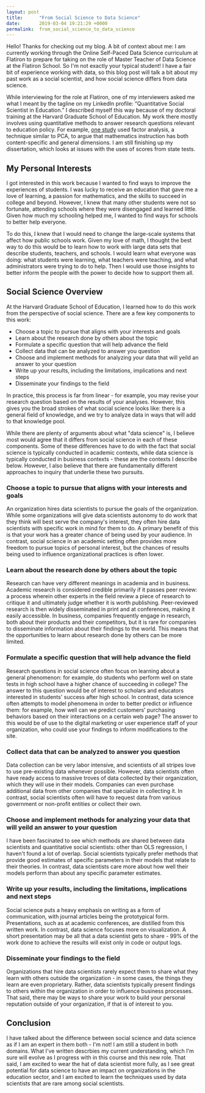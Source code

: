 ```yaml
---
layout: post
title:      "From Social Science to Data Science"
date:       2019-03-04 19:21:29 +0000
permalink:  from_social_science_to_data_science
---
```


Hello! Thanks for checking out my blog. A bit of context about me: I am currently working through the Online Self-Paced Data Science curriculum at Flatiron to prepare for taking on the role of Master Teacher of Data Science at the Flatiron School. So I'm not exactly your typical student! I have a fair bit of experience working with data, so this blog post will talk a bit about my past work as a social scientist, and how social science differs from data science.

While interviewing for the role at Flatiron, one of my interviewers asked me what I meant by the tagline on my LinkedIn profile: “Quantitative Social Scientist in Education.” I described myself this way because of my doctoral training at the Harvard Graduate School of Education. My work there mostly involves using quantitative methods to answer research questions relevant to education policy.  For example, [one study](https://www.tandfonline.com/doi/abs/10.1080/10627197.2017.1309274) used factor analysis, a technique similar to PCA, to argue that mathematics instruction has both content-specific and general dimensions. I am still finishing up my dissertation, which looks at issues with the uses of scores from state tests.

## My Personal Interests

I got interested in this work because I wanted to find ways to improve the experiences of students. I was lucky to receive an education that gave me a love of learning, a passion for mathematics, and the skills to succeed in college and beyond. However, I knew that many other students were not so fortunate, attending schools where they were disengaged and learned little. Given how much my schooling helped me, I wanted to find ways for schools to better help everyone.

To do this, I knew that I would need to change the large-scale systems that affect how public schools work. Given my love of math, I thought the best way to do this would be to learn how to work with large data sets that describe students, teachers, and schools. I would learn what everyone was doing: what students were learning, what teachers were teaching, and what administrators were trying to do to help. Then I would use those insights to better inform the people with the power to decide how to support them all.

## Social Science Overview

At the Harvard Graduate School of Education, I learned how to do this work from the perspective of social science. There are a few key components to this work:

* Choose a topic to pursue that aligns with your interests and goals
* Learn about the research done by others about the topic
* Formulate a specific question that will help advance the field
* Collect data that can be analyzed to answer you question
* Choose and implement methods for analyzing your data that will yeild an answer to your question
* Write up your results, including the limitations, implications and next steps 
* Disseminate your findings to the field

In practice, this process is far from linear - for example, you may revise your research question based on the results of your analyses. However, this gives you the broad strokes of what social science looks like: there is a general field of knowledge, and we try to analyze data in ways that will add to that knowledge pool.

While there are plenty of arguments about what "data science" is, I believe most would agree that it differs from social science in each of these components. Some of these differences have to do with the fact that social science is typically conducted in academic contexts, while data science is typically conducted in business contexts - these are the contexts I describe below. However, I also believe that there are fundamentally different approaches to inquiry that underlie these two pursuits.

### Choose a topic to pursue that aligns with your interests and goals ###

An organization hires data scientists to pursue the goals of the organization. While some organizations will give data scientists autonomy to do work that they think will best serve the company's interest, they often hire data scientists with specific work in mind for them to do. A primary benefit of this is that your work has a greater chance of being used by your audience. In contrast, social science in an academic setting often provides more freedom to pursue topics of personal interest, but the chances of results being used to influence organizational practices is often lower.

### Learn about the research done by others about the topic ### 

Research can have very different meanings in academia and in business.  Academic research is considered credible primarily if it passes peer review: a process wherein other experts in the field review a piece of research to critique it and ultimately judge whether it is worth publishing. Peer-reviewed research is then widely disseminated in print and at conferences, making it easily accessible. In business, companies frequently engage in research, both about their products and their competitors, but it is rare for companies to disseminate information about their findings to the world. This means that the opportunities to learn about research done by others can be more limited.

### Formulate a specific question that will help advance the field ### 

Research questions in social science often focus on learning about a general phenomenon: for example, do students who perform well on state tests in high school have a higher chance of succeeding in college? The answer to this question would be of interest to scholars and educators interested in students' success after high school. In contrast, data science often attempts to model phenomena in order to better predict or influence them: for example, how well can we predict customers' purchasing behaviors based on their interactions on a certain web page? The answer to this would be of use to the digital marketing or user experience staff of your organization, who could use your findings to inform modifications to the site.

### Collect data that can be analyzed to answer you question ### 

Data collection can be very labor intensive, and scientists of all stripes love to use pre-existing data whenever possible. However, data scientists often have ready access to massive troves of data collected by their organization, which they will use in their models. Companies can even purchase additional data from other companies that specialize in collecting it. In contrast, social scientists often will have to request data from various government or non-profit entities or collect their own. 

### Choose and implement methods for analyzing your data that will yeild an answer to your question ### 

I have been fascinated to see which methods are shared between data scientists and quantitative social scientists: other than OLS regression, I haven't found a lot of overlap.  Social scientists typically prefer methods that provide good estimates of specific parameters in their models that relate to their theories. In contrast, data scientists care more about how well their models perform than about any specific parameter estimates.

### Write up your results, including the limitations, implications and next steps ### 

Social science puts a heavy emphasis on writing as a form of communication, with journal articles being the prototypical form. Presentations, such as at academic conferences, are distilled from this written work. In contrast, data science focuses more on visualization. A short presentation may be all that a data scientist gets to share - 99% of the work done to achieve the results will exist only in code or output logs. 

### Disseminate your findings to the field ### 

Organizations that hire data scientists rarely expect them to share what they learn with others outside the organization - in some cases, the things they learn are even proprietary. Rather, data scientists typically present findings to others within the organization in order to influence business processes. That said, there may be ways to share your work to build your personal reputation outside of your organization, if that is of interest to you.

## Conclusion

I have talked about the difference between social science and data science as if I am an expert in them both - I'm not! I am still a student in both domains. What I've written descrbies my current understanding, which I'm sure will evolve as I progress with in this course and this new role. That said, I am excited to wear the hat of data scientist more fully, as I see great potential for data science to have an impact on organizations in the education sector, and I am excited to learn the techniques used by data scientists that are rare among social scientists.

